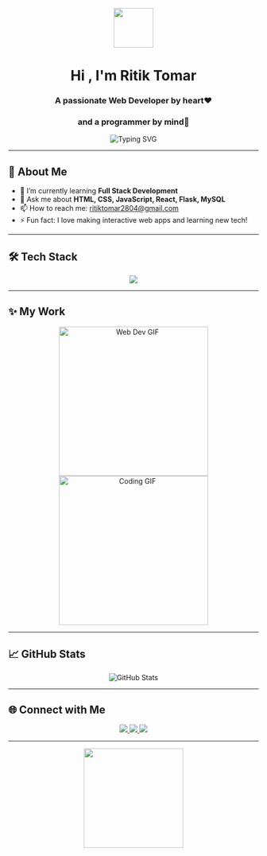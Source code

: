 <!-- Profile Header -->
<p align="center">
  <img src="https://media.giphy.com/media/hvRJCLFzcasrR4ia7z/giphy.gif" width="80"/>
</p>

<h1 align="center">Hi , I'm Ritik Tomar</h1>
<h3 align="center">A passionate Web Developer by heart❤️</h3>
<h3 align="center">and a programmer by mind🧠</h3>

<p align="center">
  <img src="https://readme-typing-svg.demolab.com?font=Fira+Code&pause=1000&color=36BCF7&center=true&vCenter=true&width=435&lines=Web+Developer;Programmer+%7C;React+%7C+Flask+%7C+MySQL;HTML+%7C+CSS+%7C+JavaScript+Enthusiast" alt="Typing SVG" />
</p>

---

## 🚀 About Me

- 🌱 I’m currently learning **Full Stack Development**
- 💬 Ask me about **HTML, CSS, JavaScript, React, Flask, MySQL**
- 📫 How to reach me: [ritiktomar2804@gmail.com](mailto:ritiktomar2804@gmail.com)
- ⚡ Fun fact: I love making interactive web apps and learning new tech!

---

## 🛠️ Tech Stack

<p align="center">
  <img src="https://skillicons.dev/icons?i=html,css,js,react,mysql,flask,github" />
</p>

---

## ✨ My Work

<p align="center">
  <img src="https://media.giphy.com/media/3o7aD2saalBwwftBIY/giphy.gif" width="300" alt="Web Dev GIF"/>
  <img src="https://media.giphy.com/media/26tn33aiTi1jkl6H6/giphy.gif" width="300" alt="Coding GIF"/>
</p>

---

## 📈 GitHub Stats

<p align="center">
  <img src="https://github-readme-stats.vercel.app/api?username=ritik780&show_icons=true&theme=radical" alt="GitHub Stats" />

</p>

---

## 🌐 Connect with Me

<p align="center">
  <a href="https://www.linkedin.com/in/ritik-tomar-2971192b6/" target="_blank">
    <img src="https://img.shields.io/badge/LinkedIn-blue?style=for-the-badge&logo=linkedin" />
  </a>
  <a href="ritiktomar2804@gmail.com">
    <img src="https://img.shields.io/badge/Email-red?style=for-the-badge&logo=gmail" />
  </a>
  <a href="https://www.instagram.com/__ritik._.thakur/">
    <img src="https://img.shields.io/badge/instagram-pink?style=for-the-badge&logo=instagram" />
    
  </a>
</p>

---

<p align="center">
  <img src="https://media.giphy.com/media/13HgwGsXF0aiGY/giphy.gif" width="200" />
</p> 
